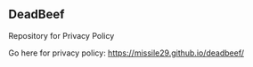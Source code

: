 ## DeadBeef
  
Repository for Privacy Policy

Go here for privacy policy:  https://missile29.github.io/deadbeef/

